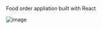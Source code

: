 Food order appliation built with React

![image](https://user-images.githubusercontent.com/89993167/204028032-35efc18f-37f6-4cab-a483-f5cdb073d5b4.png)


